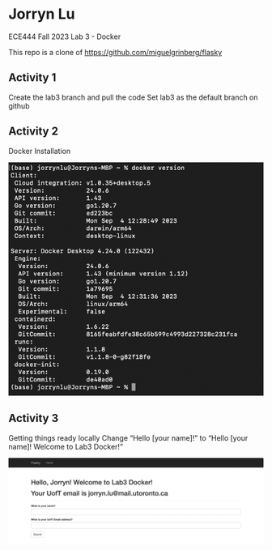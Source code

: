 # Jorryn Lu
ECE444 Fall 2023 Lab 3 - Docker

This repo is a clone of https://github.com/miguelgrinberg/flasky

## Activity 1
Create the lab3 branch and pull the code
Set lab3 as the default branch on github

## Activity 2
Docker Installation
<p>
    <img src="screenshots-lab3/Activity2-dockerInstallation.png" alt="Screenshot Activity 2"/>
</p>

## Activity 3
Getting things ready locally
Change “Hello [your name]!” to “Hello [your name]! Welcome to Lab3 Docker!”
<p>
    <img src="screenshots-lab3/Activity3-helloDocker.png" alt="Screenshot Activity 3"/>
</p>